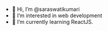 - 👋 Hi, I’m @saraswatikumari
- 👀 I’m interested in web development
- 🌱 I’m currently learning ReactJS.

<!---
saraswatikumari/saraswatikumari is a ✨ special ✨ repository because its `README.md` (this file) appears on your GitHub profile.
You can click the Preview link to take a look at your changes.
--->
